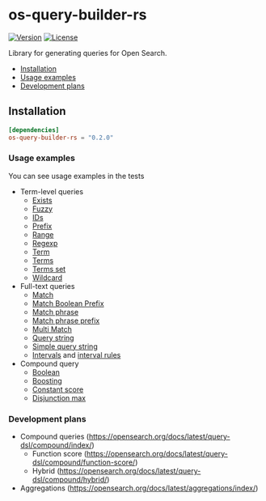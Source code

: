 # os-query-builder-rs
[![Version](https://img.shields.io/crates/v/os-query-builder-rs)](https://crates.io/crates/os-query-builder-rs)
[![License](https://img.shields.io/crates/l/os-query-builder-rs)](License)

Library for generating queries for Open Search.

- [Installation](#installation)
- [Usage examples](#usage-examples)
- [Development plans](#development-plans)

## Installation
```toml
[dependencies]
os-query-builder-rs = "0.2.0"
```

### Usage examples

You can see usage examples in the tests

- Term-level queries
  - [Exists](tests/exists_test.rs)
  - [Fuzzy](tests/fuzzy_test.rs)
  - [IDs](tests/ids_test.rs)
  - [Prefix](tests/prefix_test.rs)
  - [Range](tests/range_test.rs)
  - [Regexp](tests/regexp_test.rs)
  - [Term](tests/term_test.rs)
  - [Terms](tests/terms_test.rs)
  - [Terms set](tests/terms_set_test.rs)
  - [Wildcard](tests/wildcard_test.rs)
- Full-text queries
  - [Match](tests/match_test.rs)
  - [Match Boolean Prefix](tests/match_boolean_prefix_test.rs)
  - [Match phrase](tests/match_phrase_test.rs)
  - [Match phrase prefix](tests/match_phrase_prefix_test.rs)
  - [Multi Match](tests/multi_match_test.rs)
  - [Query string](tests/query_string_test.rs)
  - [Simple query string](tests/simple_query_string_test.rs)
  - [Intervals](tests/intervals_test.rs) and [interval rules](tests/intervals_rule_test.rs)
- Compound query
  - [Boolean](tests/compound_query_boolean_test.rs)
  - [Boosting](tests/compound_query_boosting_test.rs)
  - [Constant score](tests/compound_query_constant_score.rs)
  - [Disjunction max](tests/compound_query_disjunction_max_test.rs)

### Development plans
- Compound queries (https://opensearch.org/docs/latest/query-dsl/compound/index/)
  - Function score (https://opensearch.org/docs/latest/query-dsl/compound/function-score/)
  - Hybrid (https://opensearch.org/docs/latest/query-dsl/compound/hybrid/)
- Aggregations (https://opensearch.org/docs/latest/aggregations/index/)
